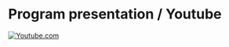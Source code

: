 # Program presentation / Youtube
[![Youtube.com](https://img.youtube.com/vi/2a28cxSSVcc/maxresdefault.jpg)](https://youtu.be/2a28cxSSVcc)
